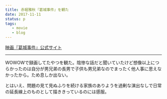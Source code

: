 ```yaml
---
title: 赤堀雅秋『葛城事件』を観た
date: 2017-11-11
status: p
tags:
   - movie
   - blog
---
```


[映画『葛城事件』公式サイト](http://katsuragi-jiken.com/)

---

WOWOWで録画してたやつを観た。陰惨な話だと聞いていたけど想像以上につらかったのは自分が男兄弟の長男で子供も男兄弟なのでまったく他人事に思えなかったから。ため息しか出ない。

とはいえ、問題の見て見ぬふりを続ける家族のありようを過剰な演出なしで日常の延長線上のものとして描ききっているのには感服。
